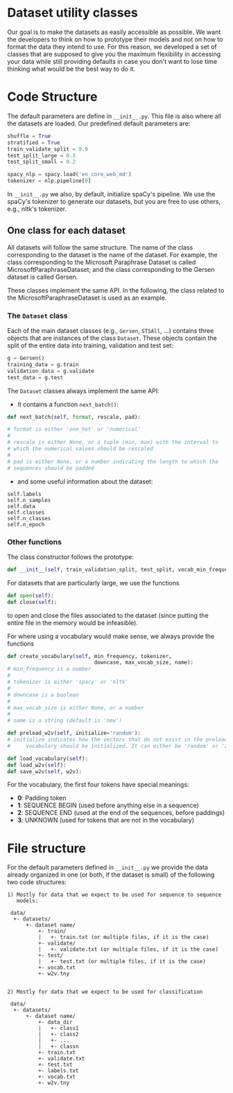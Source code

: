 # Dataset utility classes

Our goal is to make the datasets as easily accessible as possible. We
want the developers to think on how to prototype their models and not
on how to format the data they intend to use. For this reason, we
developed a set of classes that are supposed to give you the maximum
flexibility in accessing your data while still providing defaults in
case you don't want to lose time thinking what would be the best way
to do it.

# Code Structure

The default parameters are define in `__init__.py`. This file is also
where all the datasets are loaded. Our predefined default parameters
are:

```python
shuffle = True
stratified = True
train_validate_split = 0.9
test_split_large = 0.3
test_split_small = 0.2

spacy_nlp = spacy.load('en_core_web_md')
tokenizer = nlp.pipeline[0]
```

In `__init__.py` we also, by default, initialize spaCy's pipeline.
We use the spaCy's tokenizer to generate our datasets, but you are
free to use others, e.g., nltk's tokenizer.

## One class for each dataset

All datasets will follow the same structure. The name of the class
corresponding to the dataset is the name of the dataset. For example,
the class corresponding to the Microsoft Paraphrase Dataset is called
MicrosoftParaphraseDataset; and the class corresponding to the Gersen
dataset is called Gersen.

These classes implement the same API. In the following, the class
related to the MicrosoftParaphraseDataset is used as an example.

### The `Dataset` class

Each of the main dataset classes (e.g., `Gersen`, `STSAll`, ...)
contains three objects that are instances of the class `Dataset`.
These objects contain the split of the entire data into training,
validation and test set:

```python
g = Gersen()
training_data = g.train
validation_data = g.validate
test_data = g.test
```

The `Dataset` classes always implement the same API:

 * It contains a function `next_batch()`:

```python
def next_batch(self, format, rescale, pad):

# format is either 'one_hot' or 'numerical'
#
# rescale is either None, or a tuple (min, max) with the interval to
# which the numerical values should be rescaled
#
# pad is either None, or a number indicating the length to which the
# sequences should be padded
```

 * and some useful information about the dataset:

```
self.labels
self.n_samples
self.data
self.classes
self.n_classes
self.n_epoch
```


### Other functions

The class constructor follows the prototype:

```python
def __init__(self, train_validation_split, test_split, vocab_min_frequency):
```

For datasets that are particularly large, we use the functions

```python
def open(self):
def close(self):
```
to open and close the files associated to the dataset (since putting the
entire file in the memory would be infeasible).

For where using a vocabulary would make sense, we always provide the
functions

```python
def create_vocabulary(self, min_frequency, tokenizer,
                            downcase, max_vocab_size, name):
# min_frequency is a number
#
# tokenizer is either 'spacy' or 'nltk'
#
# downcase is a boolean
#
# max_vocab_size is either None, or a number
#
# name is a string (default is 'new')

def preload_w2v(self, initialize='random'):
# initialize indicates how the vectors that do not exist in the preloaded
#     vocabulary should be initialized. It can either be 'random' or 'zeros'.

def load_vocabulary(self):
def load_w2v(self):
def save_w2v(self, w2v):
```

For the vocabulary, the first four tokens have special meanings:

 * **0**: Padding token
 * **1**: SEQUENCE BEGIN (used before anything else in a sequence)
 * **2**: SEQUENCE END (used at the end of the sequences, before paddings)
 * **3**: UNKNOWN (used for tokens that are not in the vocabulary)


# File structure

For the default parameters defined in `__init__.py` we provide the
data already organized in one (or both, if the dataset is small) of
the following two code structures:


```
1) Mostly for data that we expect to be used for sequence to sequence
   models:

 data/
  +- datasets/
      +- dataset name/
          +- train/
          |   +- train.txt (or multiple files, if it is the case)
          +- validate/
          |   +- validate.txt (or multiple files, if it is the case)
          +- test/
          |   +- test.txt (or multiple files, if it is the case)
          +- vocab.txt
          +- w2v.tny
           
```

```
2) Mostly for data that we expect to be used for classification

 data/
  +- datasets/
      +- dataset name/
          +- data_dir
          |   +- class1
          |   +- class2
          |   +- ...
          |   +- classn
          +- train.txt
          +- validate.txt
          +- test.txt
          +- labels.txt
          +- vocab.txt
          +- w2v.tny
```

